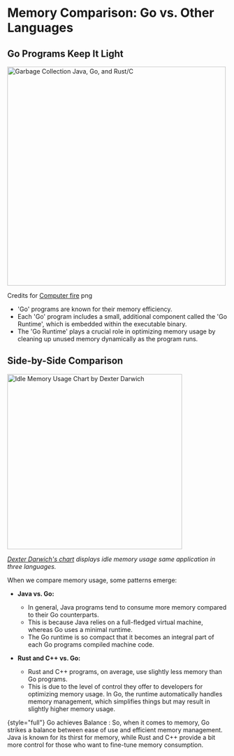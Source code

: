 # Memory Comparison: Go vs. Other Languages

## Go Programs Keep It Light

<img src="$PROJECT_DIR$/Writerside/images/garbage-collection.png" 
alt="Garbage Collection Java, Go, and Rust/C" width="500" style="inline"/>

Credits for [Computer fire][computer-burning] png


- 'Go' programs are known for their memory efficiency. 
- Each 'Go' program includes a small, additional component called the 
  'Go Runtime', which is embedded within the executable binary. 
- The 'Go Runtime' plays a crucial role in optimizing memory usage by
  cleaning up unused memory dynamically as the program runs.

## Side-by-Side Comparison

<img src="$PROJECT_DIR$/Writerside/images/idle-memory-usage.png" 
alt="Idle Memory Usage Chart by Dexter Darwich" width="400" style="inline"/>

*[Dexter Darwich's chart][dexter-darwich] displays idle memory usage 
same application in three languages.*

When we compare memory usage, some patterns emerge:

- **Java vs. Go:** 
  - In general, Java programs tend to consume more 
    memory compared to their Go counterparts. 
  - This is because Java relies on a full-fledged virtual machine, 
    whereas Go uses a minimal runtime. 
  - The Go runtime is so compact that it becomes an integral part of each 
    Go programs compiled machine code.

- **Rust and C++ vs. Go:** 
  - Rust and C++ programs, on average, use slightly less memory than Go 
    programs. 
  - This is due to the level of control they offer to developers for 
    optimizing memory usage. In Go, the runtime automatically handles 
    memory management, which simplifies things but may result in 
    slightly higher memory usage.


{style="full"}
Go achieves Balance
: So, when it comes to memory, Go strikes a balance between ease of use 
and efficient memory management. Java is known for its thirst for 
memory, while Rust and C++ provide a bit more control for those who 
want to fine-tune memory consumption.

[dexter-darwich]: https://medium.com/@dexwritescode/comparison-between-java-go-and-rust-fdb21bd5fb7c
[computer-burning]: https://www.rawpixel.com/search/computer%20crashes?page=1&path=_topics&sort=curated